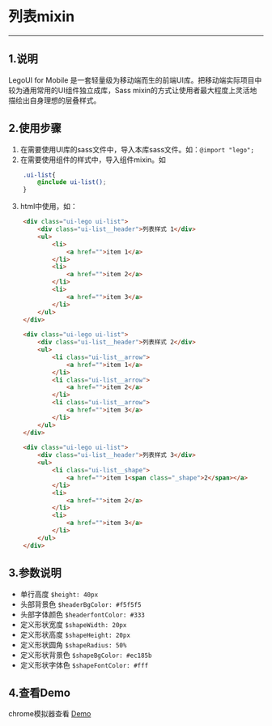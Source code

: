 # 列表mixin

---

## 1.说明
LegoUI for Mobile 是一套轻量级为移动端而生的前端UI库。把移动端实际项目中较为通用常用的UI组件独立成库，Sass mixin的方式让使用者最大程度上灵活地描绘出自身理想的层叠样式。


## 2.使用步骤
1. 在需要使用UI库的sass文件中，导入本库sass文件。如：`@import "lego";`
2. 在需要使用组件的样式中，导入组件mixin。如
```scss
	.ui-list{
		@include ui-list();
	}
```	
3.	html中使用，如：
```html
	<div class="ui-lego ui-list">
        <div class="ui-list__header">列表样式 1</div>
        <ul>
            <li>
                <a href="">item 1</a>
            </li>
            <li>
                <a href="">item 2</a>
            </li>
            <li>
                <a href="">item 3</a>
            </li>
        </ul>
    </div>
    
    <div class="ui-lego ui-list">
        <div class="ui-list__header">列表样式 2</div>
        <ul>
            <li class="ui-list__arrow">
                <a href="">item 1</a>
            </li>
            <li class="ui-list__arrow">
                <a href="">item 2</a>
            </li>
            <li class="ui-list__arrow">
                <a href="">item 3</a>
            </li>
        </ul>
    </div>
    
    <div class="ui-lego ui-list">
        <div class="ui-list__header">列表样式 3</div>
        <ul>
            <li class="ui-list__shape">
                <a href="">item 1<span class="_shape">2</span></a>
            </li>
            <li>
                <a href="">item 2</a>
            </li>
            <li>
                <a href="">item 3</a>
            </li>
        </ul>
    </div>
```

## 3.参数说明
* 单行高度   		`$height: 40px`
* 头部背景色    		`$headerBgColor: #f5f5f5`
* 头部字体颜色  		`$headerfontColor: #333`
* 定义形状宽度  		`$shapeWidth: 20px`		
* 定义形状高度		`$shapeHeight: 20px`		
* 定义形状圆角   		`$shapeRadius: 50%`			
* 定义形状背景色 		`$shapeBgColor: #ec185b`
* 定义形状字体色 		`$shapeFontColor: #fff`

## 4.查看Demo

chrome模拟器查看 [Demo](http://ued.yypm.com/legomobi/3.0.0/src/demo/List.html)
					
